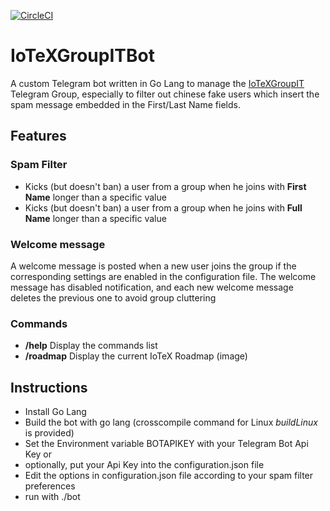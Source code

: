 [![CircleCI](https://circleci.com/gh/IoTeXGroupIT/IoTeXGroupITBot.svg?style=svg)](https://circleci.com/gh/IoTeXGroupIT/IoTeXGroupITBot)
# IoTeXGroupITBot
A custom Telegram bot written in Go Lang to manage the [IoTeXGroupIT](http://t.me/IoTeXGroupIT) Telegram Group, especially to filter out chinese fake users which insert the spam message embedded in the First/Last Name fields.

## Features

### Spam Filter
- Kicks (but doesn't ban) a user from a group when he joins with **First Name** longer than a specific value
- Kicks (but doesn't ban) a user from a group when he joins with **Full Name** longer than a specific value

### Welcome message
A welcome message is posted when a new user joins the group if the corresponding settings are enabled in the configuration file. The welcome message has disabled notification, and each new welcome message deletes the previous one to avoid group cluttering 

### Commands
- **/help** Display the commands list
- **/roadmap** Display the current IoTeX Roadmap (image)

## Instructions
- Install Go Lang
- Build the bot with go lang (crosscompile command for Linux *buildLinux* is provided)
- Set the Environment variable BOTAPIKEY with your Telegram Bot Api Key or
- optionally, put your Api Key into the configuration.json file
- Edit the options in configuration.json file according to your spam filter preferences
- run with ./bot
